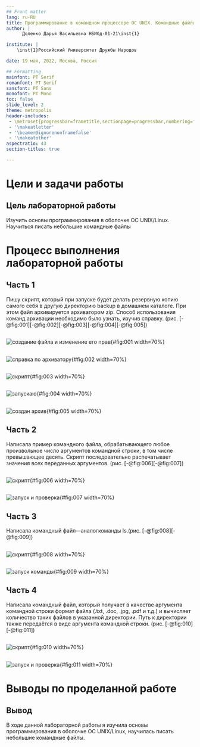 ```yaml
---
## Front matter
lang: ru-RU
title: Программирование в командном процессоре ОС UNIX. Командные файлы
author: |
	  Доленко Дарья Васильевна НБИбд-01-21\inst{1}

institute: |
	\inst{1}Российский Университет Дружбы Народов

date: 19 мая, 2022, Москва, Россия

## Formatting
mainfont: PT Serif
romanfont: PT Serif
sansfont: PT Sans
monofont: PT Mono
toc: false
slide_level: 2
theme: metropolis
header-includes: 
 - \metroset{progressbar=frametitle,sectionpage=progressbar,numbering=fraction}
 - '\makeatletter'
 - '\beamer@ignorenonframefalse'
 - '\makeatother'
aspectratio: 43
section-titles: true

---
```


# Цели и задачи работы

## Цель лабораторной работы

Изучить основы программирования в оболочке ОС UNIX/Linux. Научиться писать небольшие командные файлы

# Процесс выполнения лабораторной работы

## Часть 1

Пишу скрипт, который при запуске будет делать резервную копию самого себя в другую директорию backup
в домашнем каталоге. При этом файл архивируется архиватором zip. Способ использования команд архивации
необходимо было узнать, изучив справку. (рис. [-@fig:001][-@fig:002][-@fig:003][-@fig:004][-@fig:005])

##

![создание файла и изменение его прав](../report/image/1.jpg){#fig:001 width=70%}

##

![справка по архиватору](../report/image/2.jpg){#fig:002 width=70%}

##

![скрипт](../report/image/3.jpg){#fig:003 width=70%}

##

![запускаю](../report/image/4.jpg){#fig:004 width=70%}

##

![создан архив](../report/image/5.jpg){#fig:005 width=70%}

## Часть 2

Написала пример командного файла, обрабатывающего любое произвольное число
аргументов командной строки, в том числе превышающее десять. Скрипт последовательно распечатывает значения всех переданных аргументов. (рис. [-@fig:006][-@fig:007])

##

![скрипт](../report/image/6.jpg){#fig:006 width=70%}

##

![запуск и проверка](../report/image/7.jpg){#fig:007 width=70%}

## Часть 3

Написала командный файл—аналогкоманды ls.(рис. [-@fig:008][-@fig:009])

##

![скрипт](../report/image/8.jpg){#fig:008 width=70%}

##

![запуск команды](../report/image/9.jpg){#fig:009 width=70%}

## Часть 4

Написала командный файл, который получает в качестве аргумента командной строки формат файла (.txt, .doc, .jpg, .pdf и т.д.) и вычисляет количество таких файлов в указанной директории. Путь к директории также передаётся в виде аргумента командной строки. (рис. [-@fig:010][-@fig:011])

##

![скрипт](../report/image/10.jpg){#fig:010 width=70%}

##

![запуск и проверка](../report/image/11.jpg){#fig:011 width=70%}

# Выводы по проделанной работе

## Вывод

В ходе данной лабораторной работы я изучила основы программирования в оболочке ОС UNIX/Linux, научилась писать небольшие командные файлы.
